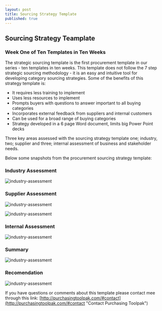```yaml
---
layout: post
title: Sourcing Strategy Template
published: true
---
```


## Sourcing Strategy Teamplate

### Week One of Ten Templates in Ten Weeks

The strategic sourcing template is the first procurement template in our series - ten templates in ten weeks. This template does not follow the 7 step strategic sourcing methodology - it is an easy and intuitive tool for developing category sourcing strategies. Some of the benefits of this strategy template is:

- It requires less training to implement 
- Uses less resources to implement
- Prompts buyers with questions to answer important to all buying categories
- Incorporates external feedback from suppliers and internal customers
- Can be used for a broad range of buying categories
- Strategy developed in a 6 page Word document, limits big Power Point decks

Three key areas assessed with the sourcing strategy template one; industry, two; supplier and three; internal assessment of business and stakeholder needs.

Below some snapshots from the procurement sourcing strategy template:

<div style="text-align:left" markdown="1">

### Industry Assessment

![industry-assessment]({{site.baseurl}}/img/industry-assessment.png)

### Supplier Assessment

![industry-assessment]({{site.baseurl}}/img/supplier-assessment1.png)

![industry-assessment]({{site.baseurl}}/img/supplier-assessment2.png)

### Internal Assessment

![industry-assessment]({{site.baseurl}}/img/internal-assessment.png)

### Summary

![industry-assessment]({{site.baseurl}}/img/summary.png)

### Recomendation

![industry-assessment]({{site.baseurl}}/img/recommendation.png)

</div>

If you have questions or comments about this template please contact mee through this link: 
[http://purchasingtoolpak.com/#contact](http://purchasingtoolpak.com/#contact "Contact Purchasing Toolpak")